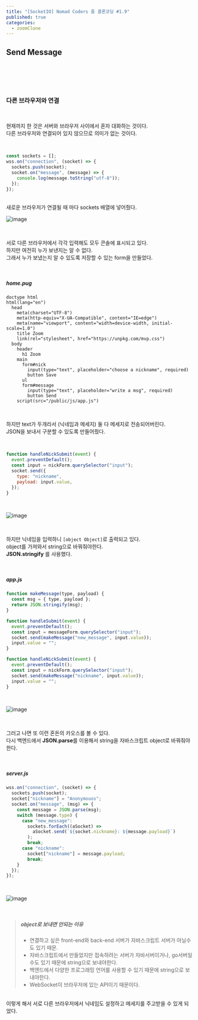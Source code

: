 ```yaml
---
title: "[SocketIO] Nomad Coders 줌 클론코딩 #1.9"
published: true
categories:
  - zoomClone
---
```


## Send Message

<br>

<script src="https://gist.github.com/seulgi9506/3fcafb2edd82f0ce863370e406238c16.js"></script>

<br><br>

### 다른 브라우저와 연결

<br>

현재까지 한 것은 서버와 브라우저 사이에서 혼자 대화하는 것이다.<br>다른 브라우저와 연결되어 있지 않으므로 의미가 없는 것이다.

<br>

```js
const sockets = [];
wss.on("connection", (socket) => {
  sockets.push(socket);
  socket.on("message", (message) => {
    console.log(message.toString("utf-8"));
  });
});
```

<br>
새로운 브라우저가 연결될 때 마다 sockets 배열에 넣어줬다.

<br>

![image](https://user-images.githubusercontent.com/102353910/163002162-04bf4e95-8d91-41db-af5c-eb0a0972f3ea.png)

<br>

서로 다른 브라우저에서 각각 입력해도 모두 콘솔에 표시되고 있다.<br>하지만 여전히 누가 보낸지는 알 수 없다.<br>그래서 누가 보냈는지 알 수 있도록 저장할 수 있는 form을 만들었다.

<br>

##### home.pug

```pug
doctype html
html(lang="en")
  head
    meta(charset="UTF-8")
    meta(http-equiv="X-UA-Compatible", content="IE=edge")
    meta(name="viewport", content="width=device-width, initial-scale=1.0")
    title Zoom
    link(rel="stylesheet", href="https://unpkg.com/mvp.css")
  body
    header
      h1 Zoom
    main
      form#nick
        input(type="text", placeholder="choose a nickname", required)
        button Save
      ul
      form#message
        input(type="text", placeholder="write a msg", required)
        button Send
    script(src="/public/js/app.js")
```

<br>

하지만 text가 두개라서 (닉네임과 메세지) 둘 다 메세지로 전송되어버린다.<br>JSON을 보내서 구분할 수 있도록 만들어줬다.

<br>

```js
function handleNickSubmit(event) {
  event.preventDefault();
  const input = nickForm.querySelector("input");
  socket.send({
    type: "nickname",
    payload: input.value,
  });
}
```

<br>

![image](https://user-images.githubusercontent.com/102353910/163004220-5a842c18-9ae1-4ea9-ab2c-c948be838d26.png)

<br>

하지만 닉네임을 입력하니 `[object Object]`로 출력되고 있다.<br>object를 가져와서 string으로 바꿔줘야한다.<br>**JSON.stringify** 를 사용했다.

<br>

##### app.js

```js
function makeMessage(type, payload) {
  const msg = { type, payload };
  return JSON.stringify(msg);
}

function handleSubmit(event) {
  event.preventDefault();
  const input = messageForm.querySelector("input");
  socket.send(makeMessage("new_message", input.value));
  input.value = "";
}

function handleNickSubmit(event) {
  event.preventDefault();
  const input = nickForm.querySelector("input");
  socket.send(makeMessage("nickname", input.value));
  input.value = "";
}
```

<br>

![image](https://user-images.githubusercontent.com/102353910/163005101-36a47e2e-1457-4ae7-9e37-301d073ac9b6.png)

<br>

그러고 나면 또 이런 혼돈의 카오스를 볼 수 있다.<br>다시 백엔드에서 **JSON.parse**를 이용해서 string을 자바스크립트 object로 바꿔줘야 한다.

<br>

##### server.js

```js
wss.on("connection", (socket) => {
  sockets.push(socket);
  socket["nickname"] = "Anonymouos";
  socket.on("message", (msg) => {
    const message = JSON.parse(msg);
    switch (message.type) {
      case "new_message":
        sockets.forEach((aSocket) =>
          aSocket.send(`${socket.nickname}: ${message.payload}`)
        );
        break;
      case "nickname":
        socket["nickname"] = message.payload;
        break;
    }
  });
});
```

<br>

![image](https://user-images.githubusercontent.com/102353910/163005716-ed1723b9-f626-40f7-8762-6a32e176ae77.png)

<br>

> ##### object로 보내면 안되는 이유
>
> - 연결하고 싶은 front-end와 back-end 서버가 자바스크립트 서버가 아닐수도 있기 때문.
> - 자바스크립트에서 만들었지만 접속하려는 서버가 자바서버이거나, go서버일수도 있기 때문에 string으로 보내야한다.
> - 백엔드에서 다양한 프로그래밍 언어를 사용할 수 있기 때문에 string으로 보내야한다.
> - WebSocket이 브라우저에 있는 API이기 때문이다.

<br>
이렇게 해서 서로 다른 브라우저에서 닉네임도 설정하고 메세지를 주고받을 수 있게 되었다.

<br><br><br><br>
